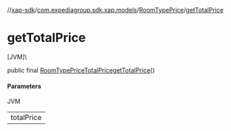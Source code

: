 //[xap-sdk](../../../index.md)/[com.expediagroup.sdk.xap.models](../index.md)/[RoomTypePrice](index.md)/[getTotalPrice](get-total-price.md)

# getTotalPrice

[JVM]\

public final [RoomTypePriceTotalPrice](../-room-type-price-total-price/index.md)[getTotalPrice](get-total-price.md)()

#### Parameters

JVM

| |
|---|
| totalPrice |
